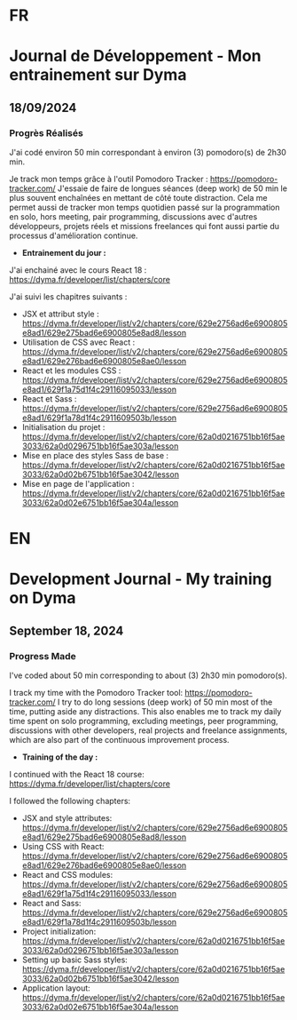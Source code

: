 # FR

# Journal de Développement - Mon entrainement sur Dyma

## 18/09/2024

### Progrès Réalisés

J'ai codé environ 50 min correspondant à environ (3) pomodoro(s) de 2h30 min.

Je track mon temps grâce à l'outil Pomodoro Tracker : https://pomodoro-tracker.com/
J'essaie de faire de longues séances (deep work) de 50 min le plus souvent enchaînées en mettant de côté toute distraction.
Cela me permet aussi de tracker mon temps quotidien passé sur la programmation en solo, hors meeting, pair programming, discussions avec d'autres développeurs, projets réels et missions freelances qui font aussi partie du processus d'amélioration continue.

- **Entrainement du jour :**

J'ai enchainé avec le cours React 18 : https://dyma.fr/developer/list/chapters/core

J'ai suivi les chapitres suivants :

- JSX et attribut style : https://dyma.fr/developer/list/v2/chapters/core/629e2756ad6e6900805e8ad1/629e275bad6e6900805e8ad8/lesson
- Utilisation de CSS avec React : https://dyma.fr/developer/list/v2/chapters/core/629e2756ad6e6900805e8ad1/629e276bad6e6900805e8ae0/lesson
- React et les modules CSS : https://dyma.fr/developer/list/v2/chapters/core/629e2756ad6e6900805e8ad1/629f1a75d1f4c29116095033/lesson
- React et Sass : https://dyma.fr/developer/list/v2/chapters/core/629e2756ad6e6900805e8ad1/629f1a78d1f4c2911609503b/lesson
- Initialisation du projet : https://dyma.fr/developer/list/v2/chapters/core/62a0d0216751bb16f5ae3033/62a0d0296751bb16f5ae303a/lesson
- Mise en place des styles Sass de base : https://dyma.fr/developer/list/v2/chapters/core/62a0d0216751bb16f5ae3033/62a0d02b6751bb16f5ae3042/lesson
- Mise en page de l'application : https://dyma.fr/developer/list/v2/chapters/core/62a0d0216751bb16f5ae3033/62a0d02e6751bb16f5ae304a/lesson

# EN

# Development Journal - My training on Dyma

## September 18, 2024

### Progress Made

I've coded about 50 min corresponding to about (3) 2h30 min pomodoro(s).

I track my time with the Pomodoro Tracker tool: https://pomodoro-tracker.com/ I try to do long sessions (deep work) of 50 min most of the time, putting aside any distractions. This also enables me to track my daily time spent on solo programming, excluding meetings, peer programming, discussions with other developers, real projects and freelance assignments, which are also part of the continuous improvement process.

- **Training of the day :**

I continued with the React 18 course: https://dyma.fr/developer/list/chapters/core

I followed the following chapters:

- JSX and style attributes: https://dyma.fr/developer/list/v2/chapters/core/629e2756ad6e6900805e8ad1/629e275bad6e6900805e8ad8/lesson
- Using CSS with React: https://dyma.fr/developer/list/v2/chapters/core/629e2756ad6e6900805e8ad1/629e276bad6e6900805e8ae0/lesson
- React and CSS modules: https://dyma.fr/developer/list/v2/chapters/core/629e2756ad6e6900805e8ad1/629f1a75d1f4c29116095033/lesson
- React and Sass: https://dyma.fr/developer/list/v2/chapters/core/629e2756ad6e6900805e8ad1/629f1a78d1f4c2911609503b/lesson
- Project initialization: https://dyma.fr/developer/list/v2/chapters/core/62a0d0216751bb16f5ae3033/62a0d0296751bb16f5ae303a/lesson
- Setting up basic Sass styles: https://dyma.fr/developer/list/v2/chapters/core/62a0d0216751bb16f5ae3033/62a0d02b6751bb16f5ae3042/lesson
- Application layout: https://dyma.fr/developer/list/v2/chapters/core/62a0d0216751bb16f5ae3033/62a0d02e6751bb16f5ae304a/lesson
